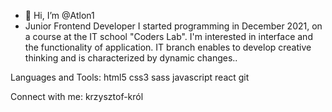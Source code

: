 - 👋 Hi, I’m @Atlon1
- Junior Frontend Developer
I started programming in December 2021, on a course at the IT school "Coders Lab". I'm interested in interface and the functionality of application. IT branch enables to develop creative thinking and is characterized by dynamic changes..

Languages and Tools:
html5 css3 sass javascript react git






Connect with me:
krzysztof-król
<!---
Atlon1/Atlon1 is a ✨ special ✨ repository because its `README.md` (this file) appears on your GitHub profile.
You can click the Preview link to take a look at your changes.
--->
